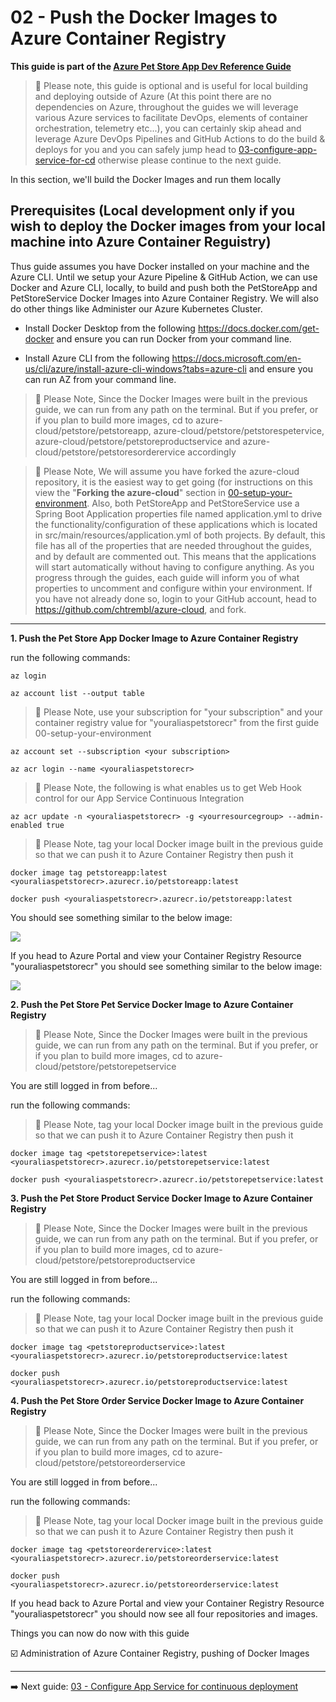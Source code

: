 # 02 - Push the Docker Images to Azure Container Registry

__This guide is part of the [Azure Pet Store App Dev Reference Guide](../README.md)__

> 📝 Please note, this guide is optional and is useful for local building and deploying outside of Azure (At this point there are no dependencies on Azure, throughout the guides we will leverage various Azure services to facilitate DevOps, elements of container orchestration, telemetry etc...), you can certainly skip ahead and leverage Azure DevOps Pipelines and GitHub Actions to do the build & deploys for you and you can safely jump head to [03-configure-app-service-for-cd](../03-configure-app-service-for-cd/README.md) otherwise please continue to the next guide.

In this section, we'll build the Docker Images and run them locally

## Prerequisites (Local development only if you wish to deploy the Docker images from your local machine into Azure Container Reguistry)

Thus guide assumes you have Docker installed on your machine and the Azure CLI. Until we setup your Azure Pipeline & GitHub Action, we can use Docker and Azure CLI, locally, to build and push both the PetStoreApp and PetStoreService Docker Images into Azure Container Registry. We will also do other things like Administer our Azure Kubernetes Cluster.
  
 - Install Docker Desktop from the following https://docs.docker.com/get-docker and ensure you can run Docker from your command line.
 
 - Install Azure CLI from the following https://docs.microsoft.com/en-us/cli/azure/install-azure-cli-windows?tabs=azure-cli and ensure you can run AZ from your command line.

> 📝 Please Note, Since the Docker Images were built in the previous guide, we can run from any path on the terminal. But if you prefer, or if you plan to build more images, cd to azure-cloud/petstore/petstoreapp, azure-cloud/petstore/petstorespetervice, azure-cloud/petstore/petstoreproductservice and azure-cloud/petstore/petstoresorderervice accordingly  

> 📝 Please Note, We will assume you have forked the azure-cloud repository, it is the easiest way to get going (for instructions on this view the "**Forking the azure-cloud**" section in [00-setup-your-environment](../00-setup-your-environment/README.md). Also, both PetStoreApp and PetStoreService use a Spring Boot Application properties file named application.yml to drive the functionality/configuration of these applications which is located in src/main/resources/application.yml of both projects. By default, this file has all of the properties that are needed throughout the guides, and by default are commented out. This means that the applications will start automatically without having to configure anything. As you progress through the guides, each guide will inform you of what properties to uncomment and configure within your environment. If you have not already done so, login to your GitHub account, head to https://github.com/chtrembl/azure-cloud, and fork.

--- 

**1. Push the Pet Store App Docker Image to Azure Container Registry**

run the following commands:

```az login``` 

```az account list --output table```

> 📝 Please Note, use your subscription for "your subscription" and your container registry value for "youraliaspetstorecr" from the first guide 00-setup-your-environment

```az account set --subscription <your subscription>```

```az acr login --name <youraliaspetstorecr>```

> 📝 Please Note, the following is what enables us to get Web Hook control for our App Service Continuous Integration

```az acr update -n <youraliaspetstorecr> -g <yourresourcegroup> --admin-enabled true```

> 📝 Please Note, tag your local Docker image built in the previous guide so that we can push it to Azure Container Registry then push it

```docker image tag petstoreapp:latest <youraliaspetstorecr>.azurecr.io/petstoreapp:latest```

```docker push <youraliaspetstorecr>.azurecr.io/petstoreapp:latest```

You should see something similar to the below image:

![](images/petstoreapp_push.png)

If you head to Azure Portal and view your Container Registry Resource "youraliaspetstorecr" you should see something similar to the below image:

![](images/petstoreapp_cr.png)

**2. Push the Pet Store Pet Service Docker Image to Azure Container Registry**

> 📝 Please Note, Since the Docker Images were built in the previous guide, we can run from any path on the terminal. But if you prefer, or if you plan to build more images, cd to azure-cloud/petstore/petstorepetservice

You are still logged in from before...

run the following commands:

> 📝 Please Note, tag your local Docker image built in the previous guide so that we can push it to Azure Container Registry then push it

```docker image tag <petstorepetservice>:latest <youraliaspetstorecr>.azurecr.io/petstorepetservice:latest```

```docker push <youraliaspetstorecr>.azurecr.io/petstorepetservice:latest```

**3. Push the Pet Store Product Service Docker Image to Azure Container Registry**

> 📝 Please Note, Since the Docker Images were built in the previous guide, we can run from any path on the terminal. But if you prefer, or if you plan to build more images, cd to azure-cloud/petstore/petstoreproductservice

You are still logged in from before...

run the following commands:

> 📝 Please Note, tag your local Docker image built in the previous guide so that we can push it to Azure Container Registry then push it

```docker image tag <petstoreproductservice>:latest <youraliaspetstorecr>.azurecr.io/petstoreproductservice:latest```

```docker push <youraliaspetstorecr>.azurecr.io/petstoreproductservice:latest```

**4. Push the Pet Store Order Service Docker Image to Azure Container Registry**

> 📝 Please Note, Since the Docker Images were built in the previous guide, we can run from any path on the terminal. But if you prefer, or if you plan to build more images, cd to azure-cloud/petstore/petstoreorderservice

You are still logged in from before...

run the following commands:

> 📝 Please Note, tag your local Docker image built in the previous guide so that we can push it to Azure Container Registry then push it

```docker image tag <petstoreorderervice>:latest <youraliaspetstorecr>.azurecr.io/petstoreorderservice:latest```

```docker push <youraliaspetstorecr>.azurecr.io/petstoreorderservice:latest```

If you head back to Azure Portal and view your Container Registry Resource "youraliaspetstorecr" you should now see all four repositories and images.

Things you can now do now with this guide

☑️ Administration of Azure Container Registry, pushing of Docker Images

---
➡️ Next guide: [03 - Configure App Service for continuous deployment](../03-configure-app-service-for-cd/README.md)
